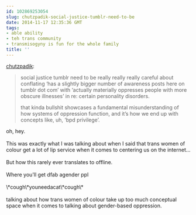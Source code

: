 ```yaml
---
id: 102869253054
slug: chutzpadik-social-justice-tumblr-need-to-be
date: 2014-11-17 12:35:36 GMT
tags:
- able ability
- teh trans community
- transmisogyny is fun for the whole family
title: ''
---
```

<p><a class="tumblr_blog" href="http://chutzpadik.tumblr.com/post/102822590729/social-justice-tumblr-need-to-be-really-really">chutzpadik</a>:</p>
<blockquote>
<p>social justice tumblr need to be really really really careful about conflating ‘has a slightly bigger number of awareness posts here on tumblr dot com’ with ‘actually materially oppresses people with more obscure illnesses’ in re: certain personality disorders.</p>
<p>that kinda bullshit showcases a fundamental misunderstanding of how systems of oppression function, and it’s how we end up with concepts like, uh, ‘bpd privilege’.</p>
</blockquote>

<p>oh, hey.<br/><br/>This was exactly what I was talking about when I said that trans women of colour get a lot of lip service when it comes to centering us on the internet...<br/><br/>But how this rarely ever translates to offline. <br/><br/>Where you'll get dfab agender ppl<br/><br/>\*cough\*youneedacat\*cough\*<br/><br/>talking about how trans women of colour take up too much conceptual space when it comes to talking about gender-based oppression. </p>